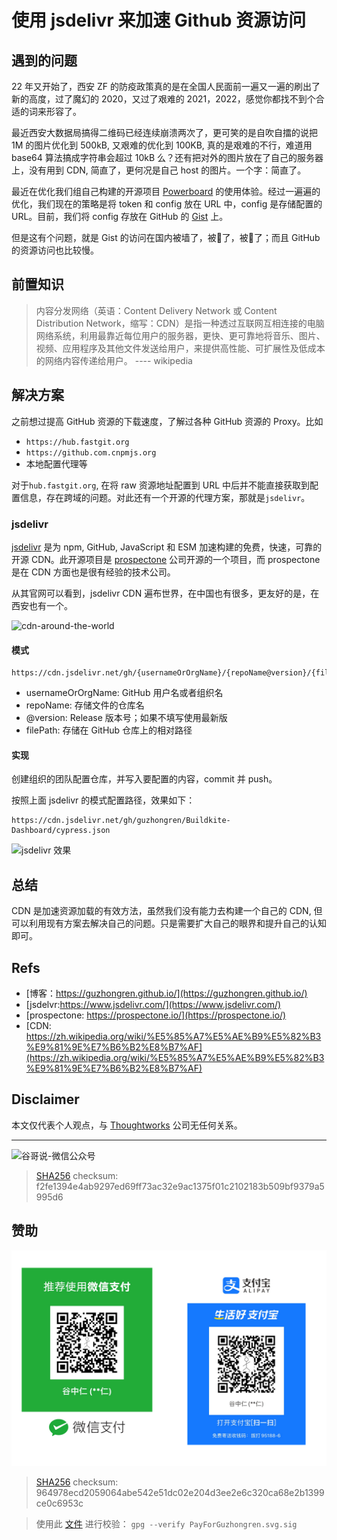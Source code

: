 # 使用 jsdelivr 来加速 Github 资源访问


## 遇到的问题

22 年又开始了，西安 ZF 的防疫政策真的是在全国人民面前一遍又一遍的刷出了新的高度，过了魔幻的 2020，又过了艰难的 2021，2022，感觉你都找不到个合适的词来形容了。

最近西安大数据局搞得二维码已经连续崩溃两次了，更可笑的是自吹自擂的说把 1M 的图片优化到 500kB, 又艰难的优化到 100KB, 真的是艰难的不行，难道用 base64 算法搞成字符串会超过 10kB 么？还有把对外的图片放在了自己的服务器上，没有用到 CDN, 简直了，更何况是自己 host 的图片。一个字：简直了。

最近在优化我们组自己构建的开源项目 [Powerboard](https://github.com/Apollo-for-fun/Powerboard) 的使用体验。经过一遍遍的优化，我们现在的策略是将 token 和 config 放在 URL 中，config 是存储配置的 URL。目前，我们将 config 存放在 GitHub 的 [Gist](https://gist.github.com/) 上。

但是这有个问题，就是 Gist 的访问在国内被墙了，被🧱了，被🧱了；而且 GitHub 的资源访问也比较慢。

## 前置知识

> 内容分发网络（英语：Content Delivery Network 或 Content Distribution Network，缩写：CDN）是指一种透过互联网互相连接的电脑网络系统，利用最靠近每位用户的服务器，更快、更可靠地将音乐、图片、视频、应用程序及其他文件发送给用户，来提供高性能、可扩展性及低成本的网络内容传递给用户。 ---- wikipedia

## 解决方案

之前想过提高 GitHub 资源的下载速度，了解过各种 GitHub 资源的 Proxy。比如 
- `https://hub.fastgit.org`
- `https://github.com.cnpmjs.org`
- 本地配置代理等

对于`hub.fastgit.org`, 在将 raw 资源地址配置到 URL 中后并不能直接获取到配置信息，存在跨域的问题。对此还有一个开源的代理方案，那就是`jsdelivr`。

### jsdelivr

[jsdelivr](https://github.com/jsdelivr/jsdelivr) 是为 npm, GitHub, JavaScript 和 ESM 加速构建的免费，快速，可靠的开源 CDN。此开源项目是 [prospectone](https://prospectone.io/) 公司开源的一个项目，而 prospectone 是在 CDN 方面也是很有经验的技术公司。

从其官网可以看到，jsdelivr CDN 遍布世界，在中国也有很多，更友好的是，在西安也有一个。

![cdn-around-the-world](https://cdn.jsdelivr.net/gh/guzhongren/data-hosting@main/cdn/cdn-around-the-world.12nesnyias8w.webp)

#### 模式

```
https://cdn.jsdelivr.net/gh/{usernameOrOrgName}/{repoName@version}/{filePath}
```

- usernameOrOrgName: GitHub 用户名或者组织名
- repoName: 存储文件的仓库名
- @version: Release 版本号；如果不填写使用最新版
- filePath: 存储在 GitHub 仓库上的相对路径

#### 实现

创建组织的团队配置仓库，并写入要配置的内容，commit 并 push。

按照上面 jsdelivr 的模式配置路径，效果如下：

```
https://cdn.jsdelivr.net/gh/guzhongren/Buildkite-Dashboard/cypress.json
```

![jsdelivr 效果](https://cdn.jsdelivr.net/gh/guzhongren/data-hosting@main/cdn/cdn-github-data.5f2n2k3it68.webp)

## 总结

CDN 是加速资源加载的有效方法，虽然我们没有能力去构建一个自己的 CDN, 但可以利用现有方案去解决自己的问题。只是需要扩大自己的眼界和提升自己的认知即可。

## Refs

* [博客：https://guzhongren.github.io/](https://guzhongren.github.io/)
* [jsdelvr:https://www.jsdelivr.com/](https://www.jsdelivr.com/)
* [prospectone: https://prospectone.io/](https://prospectone.io/)
* [CDN: https://zh.wikipedia.org/wiki/%E5%85%A7%E5%AE%B9%E5%82%B3%E9%81%9E%E7%B6%B2%E8%B7%AF](https://zh.wikipedia.org/wiki/%E5%85%A7%E5%AE%B9%E5%82%B3%E9%81%9E%E7%B6%B2%E8%B7%AF)

## Disclaimer

本文仅代表个人观点，与 [Thoughtworks](https://www.Thoughtworks.com/) 公司无任何关系。

----
![谷哥说-微信公众号](https://cdn.jsdelivr.net/gh/guzhongren/data-hosting@master/20210819/扫码_搜索联合传播样式-白色版。ae9zxgscqcg.png)
> [SHA256](https://emn178.github.io/online-tools/sha256_checksum.html) checksum: f2fe1394e4ab9297ed69ff73ac32e9ac1375f01c2102183b509bf9379a5995d6

## 赞助

![PayForGuzhongren](/images/pay/PayForGuzhongren.svg)
> [SHA256](https://emn178.github.io/online-tools/sha256_checksum.html) checksum: 964978ecd2059064abe542e51dc02e204d3ee2e6c320ca68e2b1399ce0c6953c

> 使用此 [文件](https://guzhongren.github.io/images/pay/payforguzhongren.svg.sig) 进行校验： `gpg --verify PayForGuzhongren.svg.sig`


